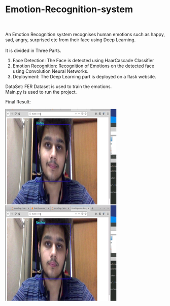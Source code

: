 # Emotion-Recognition-system
 </br></br>An Emotion Recognition system recognises human emotions such as happy, sad, angry, surprised etc from their face using Deep Learning. </br></br>
 It is divided in Three Parts. </br>
 1) Face Detection: The Face is detected using HaarCascade Classifier</br>
 2) Emotion Recognition: Recognition of Emotions on the detected face using Convolution Neural Networks.</br>
 3) Deployment: The Deep Learning part is deployed on a flask website.</br>
 
DataSet: FER Dataset is used to train the emotions.</br>
Main.py is used to run the project. </br>

Final Result: </br>

 
<img src="https://github.com/4vedi/Emotion-Recognition-system/blob/master/emotion1.png" alt="happy" width="350" height="300">
<img src="https://github.com/4vedi/Emotion-Recognition-system/blob/master/emotion2.png" alt="neutral" width="350" height="300">

